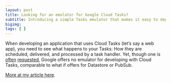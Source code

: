 ```yaml
---
layout: post
title: Looking for an emulator for Google Cloud Tasks?
subtitle: Introducing a simple Tasks emulator that makes it easy to deploy and debug.
bigimg: 
tags: [ ]
---
```

When developing an application that uses Cloud Tasks (let’s say a web app), you need to see what happens to your Tasks: How they are scheduled, delivered, and processed by a task handler. Yet, though one is [often](https://issuetracker.google.com/issues/133627244) [requested](https://cloud.google.com/tasks/docs/migrating#features_in_task_queues_not_yet_available_via), Google offers no emulator for developing with Cloud Tasks, comparable to what if offers for Datastore or PubSub.

[More at my article here](https://blog.doit-intl.com/looking-for-an-emulator-for-cloud-tasks-45f0ae2c67b5?source=friends_link&sk=05f7c4f7c0c63c2043cd53690ced3df4). 

